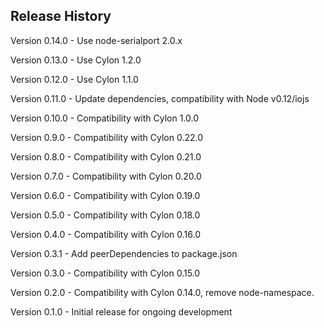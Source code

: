 ## Release History

Version 0.14.0 - Use node-serialport 2.0.x

Version 0.13.0 - Use Cylon 1.2.0

Version 0.12.0 - Use Cylon 1.1.0

Version 0.11.0 - Update dependencies, compatibility with Node v0.12/iojs

Version 0.10.0 - Compatibility with Cylon 1.0.0

Version 0.9.0 - Compatibility with Cylon 0.22.0

Version 0.8.0 - Compatibility with Cylon 0.21.0

Version 0.7.0 - Compatibility with Cylon 0.20.0

Version 0.6.0 - Compatibility with Cylon 0.19.0

Version 0.5.0 - Compatibility with Cylon 0.18.0

Version 0.4.0 - Compatibility with Cylon 0.16.0

Version 0.3.1 - Add peerDependencies to package.json

Version 0.3.0 - Compatibility with Cylon 0.15.0

Version 0.2.0 - Compatibility with Cylon 0.14.0, remove node-namespace.

Version 0.1.0 - Initial release for ongoing development
